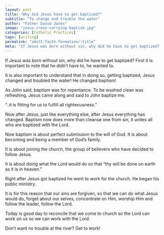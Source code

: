 ```yaml
---
layout: post
title: "Why did Jesus have to get baptized?"
subtitle: "To change and trouble the water"
author: "Father David Jones"
image: "jesus-cross-carrying-baptism.jpg"
categories: [Catholic Practices]
tags: [writing]
permalink: "adult-faith-formation/:title"
meta: "If Jesus was born without sin, why did he have to get baptized? First it is important to note that he didn’t have to, he wanted to."
---
```

If Jesus was born without sin, why did he have to get baptized? First it is important to note that he didn’t have to, he wanted to.
<!--more-->

It is also important to understand that in doing so, getting baptized, Jesus changed and troubled the water! He changed baptism!

As John said, baptism was for repentance. To be washed clean was refreshing. Jesus came along and said to John baptize me.

“..it is fitting for us to fulfill all righteousness.”

Now after Jesus, just like everything else, after Jesus everything has changed. Baptism now does more than cleanse one from sin, it unites all who are baptized with the Lord.

Now baptism is about perfect submission to the will of God. It is about becoming and being a member of God’s family.

It is about joining the church, the group of believers who have decided to follow Jesus.

It is about doing what the Lord would do so that “thy will be done on earth as it is in heaven.”

Right after Jesus got baptized he went to work for the church. He began his public ministry.

It is for this reason that our sins are forgiven, so that we can do what Jesus would do, forget about our selves, concentrate on Him, worship Him and follow the leader, follow the Lord.

Today is good day to reconcile that we come to church so the Lord can work on us so we can work with the Lord.

Don’t want no trouble at the river? Get to work!